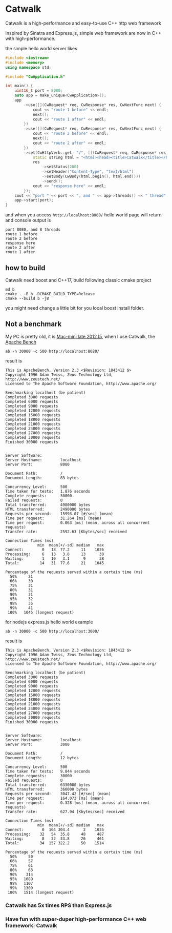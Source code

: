 # Catwalk

Catwalk is a high-performance and easy-to-use C++ http web framework

Inspired by Sinatra and Express.js, simple web framework are now in C++ with high-performance.

the simple hello world server likes

```C++
#include <iostream>
#include <memory>
using namespace std;

#include "CwApplication.h"

int main() {
    uint16_t port = 8080;
    auto app = make_unique<CwApplication>();
    app
        ->use([](CwRequest* req, CwResponse* res, CwNextFunc next) {
            cout << "route 1 before" << endl;
            next();
            cout << "route 1 after" << endl;
        })
        ->use([](CwRequest* req, CwResponse* res, CwNextFunc next) {
            cout << "route 2 before" << endl;
            next();
            cout << "route 2 after" << endl;
        })
        ->set(CwHttpVerb::get, "/", [](CwRequest* req, CwResponse* res) {
            static string html = "<html><head><title>Catwalk</title></head><body><h1>Hello, world!</h1></body></html>";
            res
                ->setStatus(200)
                ->setHeader("Content-Type", "text/html")
                ->setBody(CwBody(html.begin(), html.end()))
                ->send();
            cout << "response here" << endl;
        });
    cout << "port " << port << ", and " << app->threads() << " thread" << (app->threads() > 1 ? "s" : "") << endl;
    app->start(port);
}
```
and when you access `http://localhost:8080/`
hello world page will return and console output is
```
port 8080, and 8 threads 
route 1 before
route 2 before
response here
route 2 after
route 1 after
```

## how to build

Catwalk need boost and C++17, build following classic cmake project
```
md b
cmake . -B b -DCMAKE_BUILD_TYPE=Release
cmake --build b -j8
```
you might need change a little bit for you local boost install folder.

## Not a benchmark
My PC is pretty old, it is [Mac-mini late 2012 I5](https://support.apple.com/kb/sp659?locale=en_US), when I use Catwalk, the [Apache Bench](https://httpd.apache.org/docs/2.4/programs/ab.html)
```
ab -n 30000 -c 500 http://localhost:8080/
```
result is
```
This is ApacheBench, Version 2.3 <$Revision: 1843412 $>
Copyright 1996 Adam Twiss, Zeus Technology Ltd, http://www.zeustech.net/
Licensed to The Apache Software Foundation, http://www.apache.org/

Benchmarking localhost (be patient)
Completed 3000 requests
Completed 6000 requests
Completed 9000 requests
Completed 12000 requests
Completed 15000 requests
Completed 18000 requests
Completed 21000 requests
Completed 24000 requests
Completed 27000 requests
Completed 30000 requests
Finished 30000 requests


Server Software:        
Server Hostname:        localhost
Server Port:            8080

Document Path:          /
Document Length:        83 bytes

Concurrency Level:      500
Time taken for tests:   1.876 seconds
Complete requests:      30000
Failed requests:        0
Total transferred:      4980000 bytes
HTML transferred:       2490000 bytes
Requests per second:    15993.07 [#/sec] (mean)
Time per request:       31.264 [ms] (mean)
Time per request:       0.063 [ms] (mean, across all concurrent requests)
Transfer rate:          2592.63 [Kbytes/sec] received

Connection Times (ms)
              min  mean[+/-sd] median   max
Connect:        0   18  77.2     11    1026
Processing:     6   13   3.8     13      38
Waiting:        1   10   3.1      9      38
Total:         14   31  77.6     21    1045

Percentage of the requests served within a certain time (ms)
  50%     21
  66%     30
  75%     31
  80%     31
  90%     31
  95%     32
  98%     35
  99%     41
 100%   1045 (longest request)
```
for nodejs express.js hello world example
```
ab -n 30000 -c 500 http://localhost:3000/
```
result is
```
This is ApacheBench, Version 2.3 <$Revision: 1843412 $>
Copyright 1996 Adam Twiss, Zeus Technology Ltd, http://www.zeustech.net/
Licensed to The Apache Software Foundation, http://www.apache.org/

Benchmarking localhost (be patient)
Completed 3000 requests
Completed 6000 requests
Completed 9000 requests
Completed 12000 requests
Completed 15000 requests
Completed 18000 requests
Completed 21000 requests
Completed 24000 requests
Completed 27000 requests
Completed 30000 requests
Finished 30000 requests


Server Software:        
Server Hostname:        localhost
Server Port:            3000

Document Path:          /
Document Length:        12 bytes

Concurrency Level:      500
Time taken for tests:   9.844 seconds
Complete requests:      30000
Failed requests:        0
Total transferred:      6330000 bytes
HTML transferred:       360000 bytes
Requests per second:    3047.42 [#/sec] (mean)
Time per request:       164.073 [ms] (mean)
Time per request:       0.328 [ms] (mean, across all concurrent requests)
Transfer rate:          627.94 [Kbytes/sec] received

Connection Times (ms)
              min  mean[+/-sd] median   max
Connect:        0  104 304.4      2    1035
Processing:    32   54  35.8     48     487
Waiting:        8   32  33.8     26     461
Total:         34  157 322.2     50    1514

Percentage of the requests served within a certain time (ms)
  50%     50
  66%     57
  75%     61
  80%     63
  90%    314
  95%   1089
  98%   1107
  99%   1309
 100%   1514 (longest request)
```
### **Catwalk has 5x times RPS than Express.js**


### Have fun with super-duper high-performance C++ web framework: Catwalk
